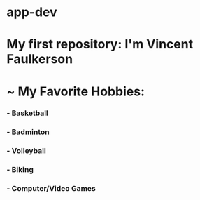 # app-dev 
# **My first repository:** **I'm Vincent Faulkerson**
# ~ My Favorite Hobbies:
### - Basketball
### - Badminton
### - Volleyball
### - Biking
### - Computer/Video Games
